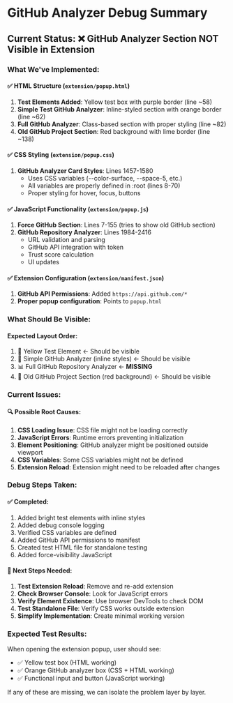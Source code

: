 # GitHub Analyzer Debug Summary

## Current Status: ❌ GitHub Analyzer Section NOT Visible in Extension

### What We've Implemented:

#### ✅ HTML Structure (`extension/popup.html`)
1. **Test Elements Added**: Yellow test box with purple border (line ~58)
2. **Simple Test GitHub Analyzer**: Inline-styled section with orange border (line ~62)
3. **Full GitHub Analyzer**: Class-based section with proper styling (line ~82)
4. **Old GitHub Project Section**: Red background with lime border (line ~138)

#### ✅ CSS Styling (`extension/popup.css`)
1. **GitHub Analyzer Card Styles**: Lines 1457-1580
   - Uses CSS variables (--color-surface, --space-5, etc.)
   - All variables are properly defined in :root (lines 8-70)
   - Proper styling for hover, focus, buttons

#### ✅ JavaScript Functionality (`extension/popup.js`)
1. **Force GitHub Section**: Lines 7-155 (tries to show old GitHub section)
2. **GitHub Repository Analyzer**: Lines 1984-2416
   - URL validation and parsing
   - GitHub API integration with token
   - Trust score calculation
   - UI updates

#### ✅ Extension Configuration (`extension/manifest.json`)
1. **GitHub API Permissions**: Added `https://api.github.com/*`
2. **Proper popup configuration**: Points to `popup.html`

### What Should Be Visible:

#### Expected Layout Order:
1. 🧪 Yellow Test Element ← Should be visible
2. 🧪 Simple GitHub Analyzer (inline styles) ← Should be visible  
3. 📊 Full GitHub Repository Analyzer ← **MISSING**
4. 🔴 Old GitHub Project Section (red background) ← Should be visible

### Current Issues:

#### 🔍 Possible Root Causes:
1. **CSS Loading Issue**: CSS file might not be loading correctly
2. **JavaScript Errors**: Runtime errors preventing initialization
3. **Element Positioning**: GitHub analyzer might be positioned outside viewport
4. **CSS Variables**: Some CSS variables might not be defined
5. **Extension Reload**: Extension might need to be reloaded after changes

### Debug Steps Taken:

#### ✅ Completed:
1. Added bright test elements with inline styles
2. Added debug console logging
3. Verified CSS variables are defined
4. Added GitHub API permissions to manifest
5. Created test HTML file for standalone testing
6. Added force-visibility JavaScript

#### 🔄 Next Steps Needed:
1. **Test Extension Reload**: Remove and re-add extension
2. **Check Browser Console**: Look for JavaScript errors
3. **Verify Element Existence**: Use browser DevTools to check DOM
4. **Test Standalone File**: Verify CSS works outside extension
5. **Simplify Implementation**: Create minimal working version

### Expected Test Results:

When opening the extension popup, user should see:
- ✅ Yellow test box (HTML working)
- ✅ Orange GitHub analyzer box (CSS + HTML working)  
- ✅ Functional input and button (JavaScript working)

If any of these are missing, we can isolate the problem layer by layer. 